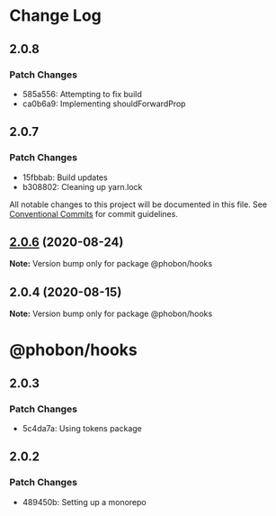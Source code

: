 # Change Log

## 2.0.8

### Patch Changes

- 585a556: Attempting to fix build
- ca0b6a9: Implementing shouldForwardProp

## 2.0.7

### Patch Changes

- 15fbbab: Build updates
- b308802: Cleaning up yarn.lock

All notable changes to this project will be documented in this file.
See [Conventional Commits](https://conventionalcommits.org) for commit guidelines.

## [2.0.6](https://github.com/phobon/hooks/compare/@phobon/hooks@2.0.4...@phobon/hooks@2.0.6) (2020-08-24)

**Note:** Version bump only for package @phobon/hooks

## 2.0.4 (2020-08-15)

**Note:** Version bump only for package @phobon/hooks

# @phobon/hooks

## 2.0.3

### Patch Changes

- 5c4da7a: Using tokens package

## 2.0.2

### Patch Changes

- 489450b: Setting up a monorepo
